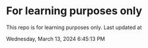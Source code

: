 # For learning purposes only
This repo is for learning purposes only.
Last updated at

Wednesday, March 13, 2024 6:45:13 PM


